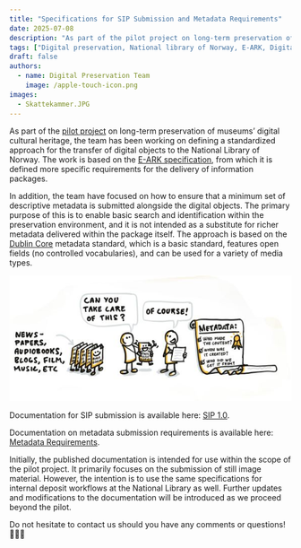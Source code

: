 ```yaml
---
title: "Specifications for SIP Submission and Metadata Requirements"
date: 2025-07-08
description: "As part of the pilot project on long-term preservation of museums’ digital cultural heritage, the team has been working on standardizing the submission of digital objects, as well as ensuring that a minimum set of descriptive metadata is included alongside the deposited material."
tags: ["Digital preservation, National library of Norway, E-ARK, Digital Preservation Services, OAIS, Dublin Core, metadata, digital cultural heritage"]
draft: false 
authors: 
  - name: Digital Preservation Team 
    image: /apple-touch-icon.png 
images: 
  - Skattekammer.JPG  
---
```

As part of the [pilot project](https://digitalpreservation.no/blog/2025-01-28-lam-longterm-preservation-pilot/) on long-term preservation of museums’ digital cultural heritage, the team has been working on defining a standardized approach for the transfer of digital objects to the National Library of Norway. The work is based on the [E-ARK specification](https://dilcis.eu/), from which it is defined more specific requirements for the delivery of information packages.

In addition, the team have focused on how to ensure that a minimum set of descriptive metadata is submitted alongside the digital objects. The primary purpose of this is to enable basic search and identification within the preservation environment, and it is not intended as a substitute for richer metadata delivered within the package itself. The approach is based on the [Dublin Core](https://www.dublincore.org/specifications/dublin-core/dcmi-terms/) metadata standard, which is a basic standard, features open fields (no controlled vocabularies), and can be used for a variety of media types.

![Metadata in digital preservation](Skjermbilde2_blogg_engelsk.JPG)
<br>

Documentation for SIP submission is available here: [SIP 1.0](https://digitalpreservation.no/docs/dps/sip/1.0/).

Documentation on metadata submission requirements is available here: [Metadata Requirements](https://digitalpreservation.no/docs/dps/interface/api/metadata/).


Initially, the published documentation is intended for use within the scope of the pilot project. It primarily focuses on the submission of still image material. However, the intention is to use the same specifications for internal deposit workflows at the National Library as well. Further updates and modifications to the documentation will be introduced as we proceed beyond the pilot.

Do not hesitate to contact us should you have any comments or questions! 👩🏻‍💻
